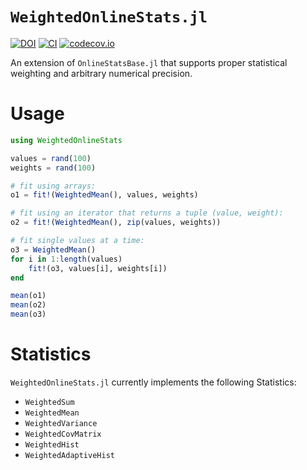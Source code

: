 # `WeightedOnlineStats.jl`
[![DOI](https://zenodo.org/badge/156201284.svg)](https://zenodo.org/badge/latestdoi/156201284)
[![CI](https://github.com/gdkrmr/WeightedOnlineStats.jl/actions/workflows/CI.yml/badge.svg)](https://github.com/gdkrmr/WeightedOnlineStats.jl/actions/workflows/CI.yml)
[![codecov.io](http://codecov.io/github/gdkrmr/WeightedOnlineStats.jl/coverage.svg?branch=master)](http://codecov.io/github/gdkrmr/WeightedOnlineStats.jl?branch=master)

An extension of `OnlineStatsBase.jl` that supports proper statistical weighting
and arbitrary numerical precision.

# Usage
```julia
using WeightedOnlineStats

values = rand(100)
weights = rand(100)

# fit using arrays:
o1 = fit!(WeightedMean(), values, weights)

# fit using an iterator that returns a tuple (value, weight):
o2 = fit!(WeightedMean(), zip(values, weights))

# fit single values at a time:
o3 = WeightedMean()
for i in 1:length(values)
    fit!(o3, values[i], weights[i])
end

mean(o1)
mean(o2)
mean(o3)
```

# Statistics

`WeightedOnlineStats.jl` currently implements the following Statistics:

- `WeightedSum`
- `WeightedMean`
- `WeightedVariance`
- `WeightedCovMatrix`
- `WeightedHist`
- `WeightedAdaptiveHist`
